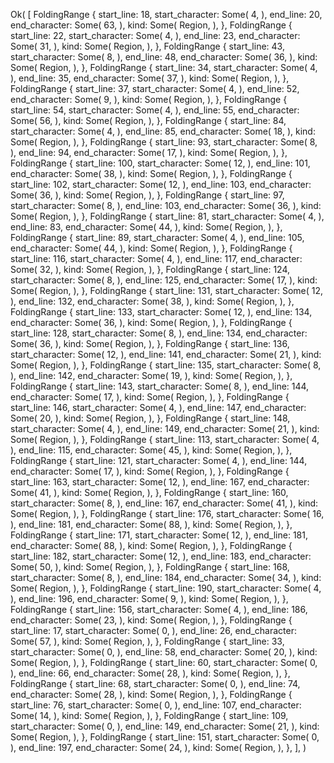 Ok(
    [
        FoldingRange {
            start_line: 18,
            start_character: Some(
                4,
            ),
            end_line: 20,
            end_character: Some(
                63,
            ),
            kind: Some(
                Region,
            ),
        },
        FoldingRange {
            start_line: 22,
            start_character: Some(
                4,
            ),
            end_line: 23,
            end_character: Some(
                31,
            ),
            kind: Some(
                Region,
            ),
        },
        FoldingRange {
            start_line: 43,
            start_character: Some(
                8,
            ),
            end_line: 48,
            end_character: Some(
                36,
            ),
            kind: Some(
                Region,
            ),
        },
        FoldingRange {
            start_line: 34,
            start_character: Some(
                4,
            ),
            end_line: 35,
            end_character: Some(
                37,
            ),
            kind: Some(
                Region,
            ),
        },
        FoldingRange {
            start_line: 37,
            start_character: Some(
                4,
            ),
            end_line: 52,
            end_character: Some(
                9,
            ),
            kind: Some(
                Region,
            ),
        },
        FoldingRange {
            start_line: 54,
            start_character: Some(
                4,
            ),
            end_line: 55,
            end_character: Some(
                56,
            ),
            kind: Some(
                Region,
            ),
        },
        FoldingRange {
            start_line: 84,
            start_character: Some(
                4,
            ),
            end_line: 85,
            end_character: Some(
                18,
            ),
            kind: Some(
                Region,
            ),
        },
        FoldingRange {
            start_line: 93,
            start_character: Some(
                8,
            ),
            end_line: 94,
            end_character: Some(
                17,
            ),
            kind: Some(
                Region,
            ),
        },
        FoldingRange {
            start_line: 100,
            start_character: Some(
                12,
            ),
            end_line: 101,
            end_character: Some(
                38,
            ),
            kind: Some(
                Region,
            ),
        },
        FoldingRange {
            start_line: 102,
            start_character: Some(
                12,
            ),
            end_line: 103,
            end_character: Some(
                36,
            ),
            kind: Some(
                Region,
            ),
        },
        FoldingRange {
            start_line: 97,
            start_character: Some(
                8,
            ),
            end_line: 103,
            end_character: Some(
                36,
            ),
            kind: Some(
                Region,
            ),
        },
        FoldingRange {
            start_line: 81,
            start_character: Some(
                4,
            ),
            end_line: 83,
            end_character: Some(
                44,
            ),
            kind: Some(
                Region,
            ),
        },
        FoldingRange {
            start_line: 89,
            start_character: Some(
                4,
            ),
            end_line: 105,
            end_character: Some(
                44,
            ),
            kind: Some(
                Region,
            ),
        },
        FoldingRange {
            start_line: 116,
            start_character: Some(
                4,
            ),
            end_line: 117,
            end_character: Some(
                32,
            ),
            kind: Some(
                Region,
            ),
        },
        FoldingRange {
            start_line: 124,
            start_character: Some(
                8,
            ),
            end_line: 125,
            end_character: Some(
                17,
            ),
            kind: Some(
                Region,
            ),
        },
        FoldingRange {
            start_line: 131,
            start_character: Some(
                12,
            ),
            end_line: 132,
            end_character: Some(
                38,
            ),
            kind: Some(
                Region,
            ),
        },
        FoldingRange {
            start_line: 133,
            start_character: Some(
                12,
            ),
            end_line: 134,
            end_character: Some(
                36,
            ),
            kind: Some(
                Region,
            ),
        },
        FoldingRange {
            start_line: 128,
            start_character: Some(
                8,
            ),
            end_line: 134,
            end_character: Some(
                36,
            ),
            kind: Some(
                Region,
            ),
        },
        FoldingRange {
            start_line: 136,
            start_character: Some(
                12,
            ),
            end_line: 141,
            end_character: Some(
                21,
            ),
            kind: Some(
                Region,
            ),
        },
        FoldingRange {
            start_line: 135,
            start_character: Some(
                8,
            ),
            end_line: 142,
            end_character: Some(
                19,
            ),
            kind: Some(
                Region,
            ),
        },
        FoldingRange {
            start_line: 143,
            start_character: Some(
                8,
            ),
            end_line: 144,
            end_character: Some(
                17,
            ),
            kind: Some(
                Region,
            ),
        },
        FoldingRange {
            start_line: 146,
            start_character: Some(
                4,
            ),
            end_line: 147,
            end_character: Some(
                20,
            ),
            kind: Some(
                Region,
            ),
        },
        FoldingRange {
            start_line: 148,
            start_character: Some(
                4,
            ),
            end_line: 149,
            end_character: Some(
                21,
            ),
            kind: Some(
                Region,
            ),
        },
        FoldingRange {
            start_line: 113,
            start_character: Some(
                4,
            ),
            end_line: 115,
            end_character: Some(
                45,
            ),
            kind: Some(
                Region,
            ),
        },
        FoldingRange {
            start_line: 121,
            start_character: Some(
                4,
            ),
            end_line: 144,
            end_character: Some(
                17,
            ),
            kind: Some(
                Region,
            ),
        },
        FoldingRange {
            start_line: 163,
            start_character: Some(
                12,
            ),
            end_line: 167,
            end_character: Some(
                41,
            ),
            kind: Some(
                Region,
            ),
        },
        FoldingRange {
            start_line: 160,
            start_character: Some(
                8,
            ),
            end_line: 167,
            end_character: Some(
                41,
            ),
            kind: Some(
                Region,
            ),
        },
        FoldingRange {
            start_line: 176,
            start_character: Some(
                16,
            ),
            end_line: 181,
            end_character: Some(
                88,
            ),
            kind: Some(
                Region,
            ),
        },
        FoldingRange {
            start_line: 171,
            start_character: Some(
                12,
            ),
            end_line: 181,
            end_character: Some(
                88,
            ),
            kind: Some(
                Region,
            ),
        },
        FoldingRange {
            start_line: 182,
            start_character: Some(
                12,
            ),
            end_line: 183,
            end_character: Some(
                50,
            ),
            kind: Some(
                Region,
            ),
        },
        FoldingRange {
            start_line: 168,
            start_character: Some(
                8,
            ),
            end_line: 184,
            end_character: Some(
                34,
            ),
            kind: Some(
                Region,
            ),
        },
        FoldingRange {
            start_line: 190,
            start_character: Some(
                4,
            ),
            end_line: 196,
            end_character: Some(
                9,
            ),
            kind: Some(
                Region,
            ),
        },
        FoldingRange {
            start_line: 156,
            start_character: Some(
                4,
            ),
            end_line: 186,
            end_character: Some(
                23,
            ),
            kind: Some(
                Region,
            ),
        },
        FoldingRange {
            start_line: 17,
            start_character: Some(
                0,
            ),
            end_line: 26,
            end_character: Some(
                57,
            ),
            kind: Some(
                Region,
            ),
        },
        FoldingRange {
            start_line: 33,
            start_character: Some(
                0,
            ),
            end_line: 58,
            end_character: Some(
                20,
            ),
            kind: Some(
                Region,
            ),
        },
        FoldingRange {
            start_line: 60,
            start_character: Some(
                0,
            ),
            end_line: 66,
            end_character: Some(
                28,
            ),
            kind: Some(
                Region,
            ),
        },
        FoldingRange {
            start_line: 68,
            start_character: Some(
                0,
            ),
            end_line: 74,
            end_character: Some(
                28,
            ),
            kind: Some(
                Region,
            ),
        },
        FoldingRange {
            start_line: 76,
            start_character: Some(
                0,
            ),
            end_line: 107,
            end_character: Some(
                14,
            ),
            kind: Some(
                Region,
            ),
        },
        FoldingRange {
            start_line: 109,
            start_character: Some(
                0,
            ),
            end_line: 149,
            end_character: Some(
                21,
            ),
            kind: Some(
                Region,
            ),
        },
        FoldingRange {
            start_line: 151,
            start_character: Some(
                0,
            ),
            end_line: 197,
            end_character: Some(
                24,
            ),
            kind: Some(
                Region,
            ),
        },
    ],
)